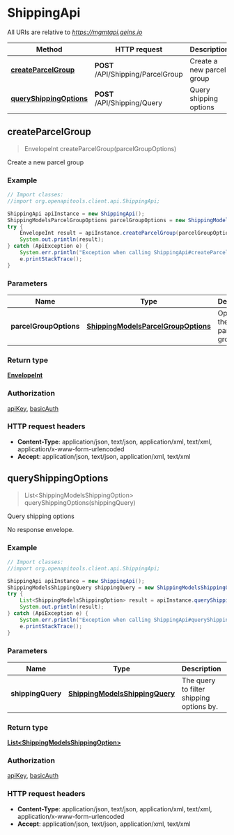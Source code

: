 # ShippingApi

All URIs are relative to *https://mgmtapi.geins.io*

Method | HTTP request | Description
------------- | ------------- | -------------
[**createParcelGroup**](ShippingApi.md#createParcelGroup) | **POST** /API/Shipping/ParcelGroup | Create a new parcel group
[**queryShippingOptions**](ShippingApi.md#queryShippingOptions) | **POST** /API/Shipping/Query | Query shipping options



## createParcelGroup

> EnvelopeInt createParcelGroup(parcelGroupOptions)

Create a new parcel group

### Example

```java
// Import classes:
//import org.openapitools.client.api.ShippingApi;

ShippingApi apiInstance = new ShippingApi();
ShippingModelsParcelGroupOptions parcelGroupOptions = new ShippingModelsParcelGroupOptions(); // ShippingModelsParcelGroupOptions | Options for the new parcel group.
try {
    EnvelopeInt result = apiInstance.createParcelGroup(parcelGroupOptions);
    System.out.println(result);
} catch (ApiException e) {
    System.err.println("Exception when calling ShippingApi#createParcelGroup");
    e.printStackTrace();
}
```

### Parameters


Name | Type | Description  | Notes
------------- | ------------- | ------------- | -------------
 **parcelGroupOptions** | [**ShippingModelsParcelGroupOptions**](ShippingModelsParcelGroupOptions.md)| Options for the new parcel group. |

### Return type

[**EnvelopeInt**](EnvelopeInt.md)

### Authorization

[apiKey](../README.md#apiKey), [basicAuth](../README.md#basicAuth)

### HTTP request headers

- **Content-Type**: application/json, text/json, application/xml, text/xml, application/x-www-form-urlencoded
- **Accept**: application/json, text/json, application/xml, text/xml


## queryShippingOptions

> List&lt;ShippingModelsShippingOption&gt; queryShippingOptions(shippingQuery)

Query shipping options

No response envelope.

### Example

```java
// Import classes:
//import org.openapitools.client.api.ShippingApi;

ShippingApi apiInstance = new ShippingApi();
ShippingModelsShippingQuery shippingQuery = new ShippingModelsShippingQuery(); // ShippingModelsShippingQuery | The query to filter shipping options by.
try {
    List<ShippingModelsShippingOption> result = apiInstance.queryShippingOptions(shippingQuery);
    System.out.println(result);
} catch (ApiException e) {
    System.err.println("Exception when calling ShippingApi#queryShippingOptions");
    e.printStackTrace();
}
```

### Parameters


Name | Type | Description  | Notes
------------- | ------------- | ------------- | -------------
 **shippingQuery** | [**ShippingModelsShippingQuery**](ShippingModelsShippingQuery.md)| The query to filter shipping options by. |

### Return type

[**List&lt;ShippingModelsShippingOption&gt;**](ShippingModelsShippingOption.md)

### Authorization

[apiKey](../README.md#apiKey), [basicAuth](../README.md#basicAuth)

### HTTP request headers

- **Content-Type**: application/json, text/json, application/xml, text/xml, application/x-www-form-urlencoded
- **Accept**: application/json, text/json, application/xml, text/xml

